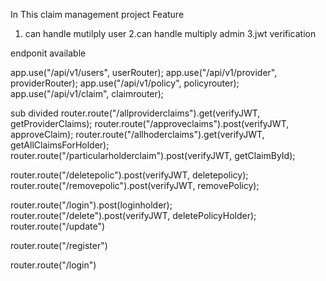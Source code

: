 In This claim management project 
Feature 
1. can handle mutilply user
2.can handle multiply admin
3.jwt verification

endponit available

app.use("/api/v1/users", userRouter);
app.use("/api/v1/provider", providerRouter);
app.use("/api/v1/policy", policyrouter);
app.use("/api/v1/claim", claimrouter);



sub divided 
router.route("/allproviderclaims").get(verifyJWT, getProviderClaims);
router.route("/approveclaims").post(verifyJWT, approveClaim);
router.route("/allhoderclaims").get(verifyJWT, getAllClaimsForHolder);
router.route("/particularholderclaim").post(verifyJWT, getClaimById);

router.route("/deletepolic").post(verifyJWT, deletepolicy);
router.route("/removepolic").post(verifyJWT, removePolicy);

router.route("/login").post(loginholder);
router.route("/delete").post(verifyJWT, deletePolicyHolder);
router.route("/update")

router.route("/register")

router.route("/login")